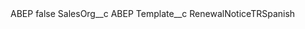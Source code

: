 <?xml version="1.0" encoding="UTF-8"?>
<CustomMetadata xmlns="http://soap.sforce.com/2006/04/metadata" xmlns:xsi="http://www.w3.org/2001/XMLSchema-instance" xmlns:xsd="http://www.w3.org/2001/XMLSchema">
    <label>ABEP</label>
    <protected>false</protected>
    <values>
        <field>SalesOrg__c</field>
        <value xsi:type="xsd:string">ABEP</value>
    </values>
    <values>
        <field>Template__c</field>
        <value xsi:type="xsd:string">RenewalNoticeTRSpanish</value>
    </values>
</CustomMetadata>
